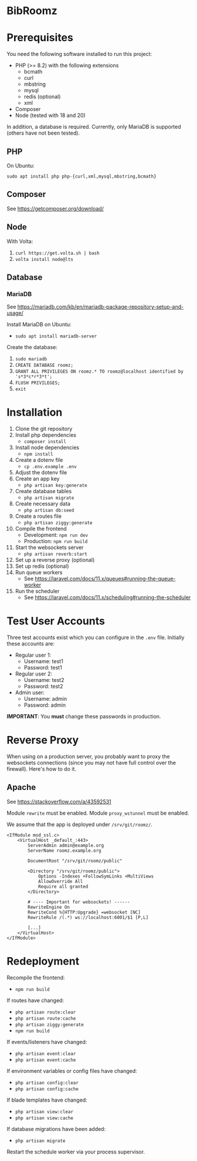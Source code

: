 # BibRoomz

# Prerequisites

You need the following software installed to run this project:

- PHP (>= 8.2) with the following extensions
    - bcmath
    - curl
    - mbstring
    - mysql
    - redis (optional)
    - xml
- Composer
- Node (tested with 18 and 20)

In addition, a database is required. Currently, only MariaDB is supported (others have not been tested).

## PHP
On Ubuntu:

`sudo apt install php php-{curl,xml,mysql,mbstring,bcmath}`

## Composer
See https://getcomposer.org/download/

## Node
With Volta:

1. `curl https://get.volta.sh | bash`
2. `volta install node@lts` 

## Database

### MariaDB
See https://mariadb.com/kb/en/mariadb-package-repository-setup-and-usage/

Install MariaDB on Ubuntu:

- `sudo apt install mariadb-server`

Create the database:

1. `sudo mariadb`
2. `CREATE DATABASE roomz;`
3. `GRANT ALL PRIVILEGES ON roomz.* TO roomz@localhost identified by 's*3*c*r*3*t';`
4. `FLUSH PRIVILEGES;`
5. `exit`

# Installation

1. Clone the git repository
2. Install php dependencies
    - `composer install`
3. Install node dependencies
    - `npm install`
4. Create a dotenv file
    - `cp .env.example .env`
5. Adjust the dotenv file
5. Create an app key
    - `php artisan key:generate`
6. Create database tables
    - `php artisan migrate`
7. Create necessary data
    - `php artisan db:seed`
8. Create a routes file
    - `php artisan ziggy:generate`
9. Compile the frontend
    - Development: `npm run dev`
    - Production: `npm run build`
9. Start the websockets server
    - `php artisan reverb:start`
10. Set up a reverse proxy (optional)
11. Set up redis (optional)
12. Run queue workers
    - See https://laravel.com/docs/11.x/queues#running-the-queue-worker
13. Run the scheduler
    - See https://laravel.com/docs/11.x/scheduling#running-the-scheduler

# Test User Accounts
Three test accounts exist which you can configure in the `.env` file.
Initially these accounts are:

- Regular user 1:
  - Username: test1
  - Password: test1
- Regular user 2:
  - Username: test2
  - Password: test2
- Admin user:
  - Username: admin
  - Password: admin

**IMPORTANT**: You **must** change these passwords in production.

# Reverse Proxy

When using on a production server, you probably want to proxy the websockets connections (since you may not have full
control over the firewall). Here's how to do it.

## Apache
See https://stackoverflow.com/a/43592531

Module `rewrite` must be enabled.
Module `proxy_wstunnel` must be enabled.

We assume that the app is deployed under `/srv/git/roomz/`.

````
<IfModule mod_ssl.c>
    <VirtualHost _default_:443>
        ServerAdmin admin@example.org
        ServerName roomz.example.org

        DocumentRoot "/srv/git/roomz/public"

        <Directory "/srv/git/roomz/public">
            Options -Indexes +FollowSymLinks +MultiViews
            AllowOverride All
            Require all granted
        </Directory>

        # ---- Important for websockets! ------
        RewriteEngine On
        RewriteCond %{HTTP:Upgrade} =websocket [NC]
        RewriteRule /(.*) ws://localhost:6001/$1 [P,L]

        [...]
    </VirtualHost>
</IfModule>
````

# Redeployment

Recompile the frontend:
- `npm run build`

If routes have changed:
- `php artisan route:clear`
- `php artisan route:cache`
- `php artisan ziggy:generate`
- `npm run build`

If events/listeners have changed:
- `php artisan event:clear`
- `php artisan event:cache`

If environment variables or config files have changed:
- `php artisan config:clear`
- `php artisan config:cache`

If blade templates have changed:
- `php artisan view:clear`
- `php artisan view:cache`

If database migrations have been added:
- `php artisan migrate`

Restart the schedule worker via your process supervisor.
